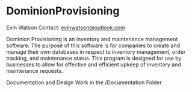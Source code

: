 # DominionProvisioning

Evin Watson
Contact: evinwatson@outlook.com

Dominion Provisioning is an inventory and maintenance management software. The purpose of this software is for companies to create and manage their own databases in respect to inventory management, order tracking, and maintenance status. This program is designed for use by businesses to allow for effective and efficient upkeep of inventory and maintenance requests.

Documentation and Design Work in the /Documentation Folder
